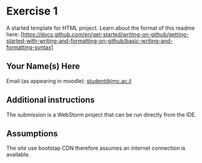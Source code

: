 # Exercise 1

A started template for HTML project. Learn about the format of this readme here:
[https://docs.github.com/en/get-started/writing-on-github/getting-started-with-writing-and-formatting-on-github/basic-writing-and-formatting-syntax]


## Your Name(s) Here
Email (as appearing in moodle): student@jmc.ac.il

## Additional instructions

The submission is a WebStorm project that can be run directly from the IDE.

## Assumptions

The site use bootstap CDN therefore assumes an internet connection is available.

